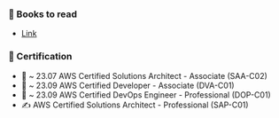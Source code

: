 ### &#128640;	Books to read
- [Link](https://github.com/labyu/labyu/blob/master/BOOKS.md)

### &#128640; Certification
- &#127775; ~ 23.07	AWS Certified Solutions Architect - Associate (SAA-C02)
- &#127775; ~ 23.09 AWS Certified Developer - Associate (DVA-C01)
- &#127775; ~ 23.09 AWS Certified DevOps Engineer - Professional (DOP-C01)
- &#9997; AWS Certified Solutions Architect - Professional (SAP-C01)

